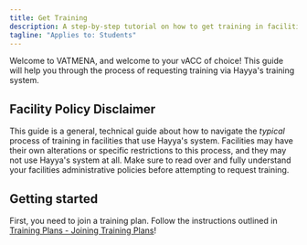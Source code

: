 ```yaml
---
title: Get Training
description: A step-by-step tutorial on how to get training in facilities utilizing Hayya
tagline: "Applies to: Students"
---
```


Welcome to VATMENA, and welcome to your vACC of choice! This guide will help you through the process of requesting training via Hayya's training system.

## Facility Policy Disclaimer

This guide is a general, technical guide about how to navigate the _typical_ process of training in facilities that use Hayya's system.
Facilities may have their own alterations or specific restrictions to this process, and they may not use Hayya's system at all.
Make sure to read over and fully understand your facilities administrative policies before attempting to request training.

## Getting started

First, you need to join a training plan. Follow the instructions outlined in [Training Plans - Joining Training Plans](/docs/training/training-plans#joining-training-plans)!

